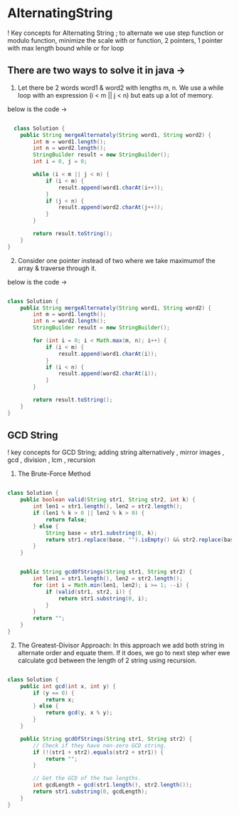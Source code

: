 # AlternatingString

! Key concepts for Alternating String ; to alternate we use step function or modulo function, minimize the scale with or function, 2 pointers, 1 pointer with max length bound while or for loop


## There are two ways to solve it in java ->
1) Let there be 2 words word1 & word2 with lengths m, n. We use a while loop with
  an expression (i < m || j < n) but eats up a lot of memory.

  below is the code ->


```java

  class Solution {
    public String mergeAlternately(String word1, String word2) {
        int m = word1.length();
        int n = word2.length();
        StringBuilder result = new StringBuilder();
        int i = 0, j = 0;

        while (i < m || j < n) {
            if (i < m) {
                result.append(word1.charAt(i++));
            }
            if (j < n) {
                result.append(word2.charAt(j++));
            }
        }

        return result.toString();
    }
}

```
2) Consider one pointer instead of two where we take maximumof the array & traverse through it.

  below is the code ->

```java

class Solution {
    public String mergeAlternately(String word1, String word2) {
        int m = word1.length();
        int n = word2.length();
        StringBuilder result = new StringBuilder();

        for (int i = 0; i < Math.max(m, n); i++) {
            if (i < m) {
                result.append(word1.charAt(i));
            }
            if (i < n) {
                result.append(word2.charAt(i));
            }
        }

        return result.toString();
    }
}

```

## GCD String

! key concepts for GCD String; adding string alternatively , mirror images , gcd , division , lcm , recursion

1) The Brute-Force Method

```java

class Solution {
    public boolean valid(String str1, String str2, int k) {
        int len1 = str1.length(), len2 = str2.length();
        if (len1 % k > 0 || len2 % k > 0) {
            return false;
        } else {
            String base = str1.substring(0, k);
            return str1.replace(base, "").isEmpty() && str2.replace(base, "").isEmpty();
        }
    }


    public String gcdOfStrings(String str1, String str2) {
        int len1 = str1.length(), len2 = str2.length();
        for (int i = Math.min(len1, len2); i >= 1; --i) {
            if (valid(str1, str2, i)) {
                return str1.substring(0, i);
            }
        }
        return "";
    }
}


```

2) The Greatest-Divisor Approach: In this approach we add both string in alternate order and equate them. If it does, we go to next step wher ewe calculate gcd between the length of 2 string using recursion.


```java

class Solution {
    public int gcd(int x, int y) {
        if (y == 0) {
            return x;
        } else {
            return gcd(y, x % y);
        }    
    }

    public String gcdOfStrings(String str1, String str2) {
        // Check if they have non-zero GCD string.
        if (!(str1 + str2).equals(str2 + str1)) {
            return "";
        }

        // Get the GCD of the two lengths.
        int gcdLength = gcd(str1.length(), str2.length());
        return str1.substring(0, gcdLength);
    }
}

```
